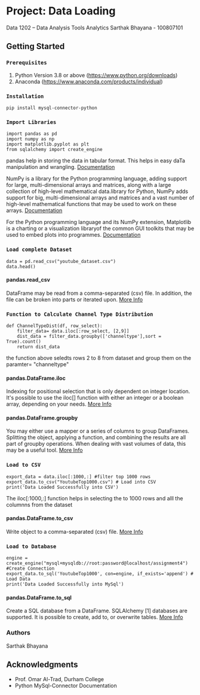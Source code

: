 # Project: Data Loading 
Data 1202 – Data Analysis Tools Analytics
Sarthak Bhayana - 100807101

## Getting Started

### `Prerequisites` 
1) Python Version 3.8 or above (https://www.python.org/downloads)
2) Anaconda (https://www.anaconda.com/products/individual)

### `Installation`
```
pip install mysql-connector-python
```
### `Import Libraries`
```
import pandas as pd
import numpy as np
import matplotlib.pyplot as plt
from sqlalchemy import create_engine
```

pandas help in storing the data in tabular format. This helps in easy daTa manipulation and wrangling.  [Documentation](https://pandas.pydata.org/docs/)

NumPy is a library for the Python programming language, adding support for large, multi-dimensional arrays and matrices, along with a large collection of high-level mathematical data.library for Python, NumPy adds support for big, multi-dimensional arrays and matrices and a vast number of high-level mathematical functions that may be used to work on these arrays. [Documentation](https://numpy.org/doc/stable/user/whatisnumpy.html)

For the Python programming language and its NumPy extension, Matplotlib is a charting or a visualization libraryof the common GUI toolkits that may be used to embed plots into programmes. [Documentation](https://matplotlib.org/stable/)

### `Load complete Dataset`
```
data = pd.read_csv("youtube_dataset.csv")
data.head()
```

#### pandas.read_csv
DataFrame may be read from a comma-separated (csv) file. In addition, the file can be broken into parts or iterated upon. [More Info](https://pandas.pydata.org/docs/reference/api/pandas.read_csv.html#pandas-read-csv)

### `Function to Calculate Channel Type Distribution`
```
def ChannelTypeDist(df, row_select):
    filter_data= data.iloc[:row_select, [2,9]]
    dist_data = filter_data.groupby(['channeltype'],sort = True).count() 
    return dist_data
```

the function above seledts rows 2 to 8 from dataset and group them on the paramter= "channeltype"

#### pandas.DataFrame.iloc
Indexing for positional selection that is only dependent on integer location. It's possible to use the iloc[] function with either an integer or a boolean array, depending on your needs. [More Info](https://pandas.pydata.org/docs/reference/api/pandas.DataFrame.iloc.html)

#### pandas.DataFrame.groupby
You may either use a mapper or a series of columns to group DataFrames. Splitting the object, applying a function, and combining the results are all part of groupby operations. When dealing with vast volumes of data, this may be a useful tool. [More Info](https://pandas.pydata.org/docs/reference/api/pandas.DataFrame.groupby.html)

### `Load to CSV`
```
export_data = data.iloc[:1000,:] #filter top 1000 rows
export_data.to_csv("YoutubeTop1000.csv") # Load into CSV
print('Data Loaded Successfully into CSV')
```
The iloc[:1000,:] function helps in selecting the to 1000 rows and alll the columnns from the dataset
#### pandas.DataFrame.to_csv
Write object to a comma-separated (csv) file. [More Info](https://pandas.pydata.org/docs/reference/api/pandas.DataFrame.to_csv.html)


### `Load to Database`
```
engine = create_engine("mysql+mysqldb://root:password@localhost/assignment4") #Create Connection
export_data.to_sql('YoutubeTop1000', con=engine, if_exists='append') # Load Data
print('Data Loaded Successfully into MySql')
```
#### pandas.DataFrame.to_sql
Create a SQL database from a DataFrame. SQLAlchemy [1] databases are supported. It is possible to create, add to, or overwrite tables.
[More Info](https://pandas.pydata.org/docs/reference/api/pandas.DataFrame.to_sql.html)

### Authors
Sarthak Bhayana 

## Acknowledgments
* Prof. Omar Al-Trad, Durham College 
* Python MySql-Connector Documentation


